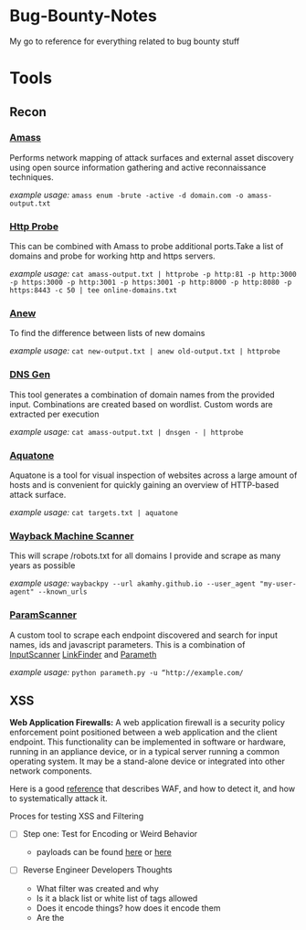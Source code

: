 # Bug-Bounty-Notes
My go to reference for everything related to bug bounty stuff

# Tools

## Recon

### [Amass](https://github.com/OWASP/Amass)

Performs network mapping of attack surfaces and external asset discovery using open source information gathering and active reconnaissance techniques.

*example usage:* 
`amass enum -brute -active -d domain.com -o amass-output.txt`

### [Http Probe](https://github.com/tomnomnom/httprobe)
This can be combined with Amass to probe additional ports.Take a list of domains and probe for working http and https servers.

*example usage:* 
`cat amass-output.txt | httprobe -p
http:81 -p http:3000 -p https:3000 -p http:3001 -p https:3001 -p http:8000 -p
http:8080 -p https:8443 -c 50 | tee online-domains.txt`


### [Anew](https://github.com/tomnomnom/anew)
To find the difference between lists of new domains

*example usage:*
`cat new-output.txt | anew old-output.txt |
httprobe`

### [DNS Gen](https://github.com/ProjectAnte/dnsgen)
This tool generates a combination of domain names from the provided input. Combinations are created based on wordlist. Custom words are extracted per execution

*example usage:* 
`cat amass-output.txt | dnsgen - | httprobe`

### [Aquatone](https://github.com/michenriksen/aquatone)
Aquatone is a tool for visual inspection of websites across a large amount of hosts and is convenient for quickly gaining an overview of HTTP-based attack surface.

*example usage:*
`cat targets.txt | aquatone`

### [Wayback Machine Scanner](https://gist.github.com/mhmdiaa)
This will scrape /robots.txt for all domains I provide
and scrape as many years as possible

*example usage:*
`waybackpy --url akamhy.github.io --user_agent "my-user-agent" --known_urls`

### [ParamScanner](https://github.com/maK-/parameth)
A custom tool to scrape each endpoint discovered and search for
input names, ids and javascript parameters. This is a combination of [InputScanner](https://t.co/6isBiwTJVb) [LinkFinder](https://t.co/U3NjN8kstS) and [Parameth](https://t.co/1CVxXZrORj)

*example usage:*
`python parameth.py -u “http://example.com/`

## XSS

**Web Application Firewalls:** A web application firewall is a security policy enforcement point positioned between a web application and the client endpoint. This functionality can be implemented in software or hardware, running in an appliance device, or in a typical server running a common operating system. It may be a stand-alone device or integrated into other network components.

Here is a good [reference](https://github.com/0xInfection/Awesome-WAF) that describes WAF, and how to detect it, and how to systematically attack it. 

Proces for testing XSS and Filtering

- [ ] Step one: Test for Encoding or Weird Behavior 
    - payloads can be found [here](https://d3adend.org/xss/ghettoBypass) or [here](https://raw.githubusercontent.com/payloadbox/xss-payload-list/master/Intruder/xss-payload-list.txt)

- [ ] Reverse Engineer Developers Thoughts
    - What filter was created and why
    - Is it a black list or white list of tags allowed
    - Does it encode things? how does it encode them
    - Are the  




